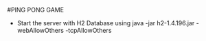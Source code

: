 #PING PONG GAME


- Start the server with H2 Database using java -jar h2-1.4.196.jar -webAllowOthers -tcpAllowOthers

